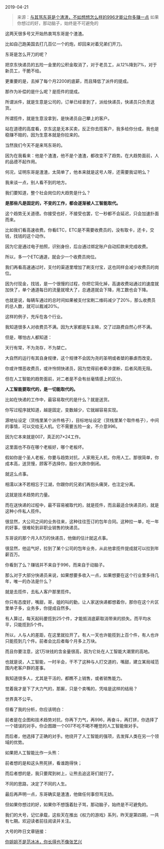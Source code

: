 2019-04-21

> 来源：[与其骂东哥是个渣渣，不如想想怎么样的996才能让你多赚一点](http://mp.weixin.qq.com/s?__biz=MzU3NDc5Nzc0NQ==&mid=2247484414&idx=1&sn=d62f4c333ca4468286914fa7cf84b908&chksm=fd2da120ca5a28367228bf20a83da55e7c4984f2df74d917b5263e9b5ba9fc7206616ca3e1b5&scene=27#wechat_redirect)
> 如果你想过的好，那动脑子，始终是不可避免的

这两天很多号又开始热衷骂东哥是个渣渣。

  

比如自己跑美国去打几百亿一个的炮，却回来对着兄弟们开刀。

  

东哥是怎么开刀的呢？

  

把京东快递员的五险一金里的公积金取消了，对于老员工，从12%降到7%，对于新员工，干脆不给。  

  

更重要的是，去掉了每个月2200的底薪，而且降低了派件的提成。  

  

那作为补偿的是什么呢？是揽件的提成。  

  

所谓派件，就是生意是公司的，订单已经拿到了，派给快递员，快递员只负责送货。  

  

所谓揽件，就是生意没拿到，是快递员自己攀上的客户。  

  

站在道德的高度看，京东这是无本买卖，反正你去揽客户，我多给你分成，我也是稳赚不赔的，因为生意本就是你拉来的。  

  

当然我们今天不是来骂东哥的。

  

因为在我看来：他是个渣渣，他不是个渣渣，都改变不了趋势。在大趋势面前，人的品德不起作用。

  

何况，证明东哥是渣渣，太简单了，他本来就是这号人呀，还需要我证明么？  

  

我来谈一点，别人看不到的地方。

  

我们要知道，整个社会岗位的大趋势是什么？

  

 **是那些凡是固定的，不变的工作，都会逐渐被人工智能取代。**  

  

这个趋势无关道德。你接受也好，不接受也罢，它一秒都不会延迟，只会加速扑面而来。

  

比如我们看高速收费。你看ETC，ETC是不需要收费员的，没有取卡，还卡，交钱，找钱的这个动作。  

  

因为它是通过电子拍照，识别身份，后台通过绑定账户自动扣款来完成收费。  

  

所以，多一个ETC通道，就会少一个收费员岗位。  

  

我们再看高速通过时，支付的渠道里增加了刷支付宝，这也同样会减少收费员的岗位。  

  

因为付现金，找钱，是一个很慢的过程，你把它简化掉，高速收费站通过的速度就加快了，单个通道每日的流量就增大了，总通道就会下降，用工数也会下降。  

  

也就是说，每辆车通过的总时间如果被支付宝刷二维码减少了20%，那么收费员的总人数，就可以裁减20%。  

  

这样的例子，充斥在各个行业。  

  

我知道很多人对收费员不满。因为大家都是车主嘛，交了过路费自然心怀不满。  

  

但是，哪怕古人都知道：  

  

天行有常，不为尧存，不为桀亡。

  

大自然的运行有其自身规律，这个规律不会因为尧的圣明或者桀的暴虐而改变。

  

你或许憎恶收费员，或许怜悯快递员，因为觉得前者牵涉垄断，后者风雨无阻。

  

但在人工智能的趋势面前，对二者是不会有丝毫情感上的区分。

  

 **人工智能要取代的，是一切能取代的。**

  

比如在快递的工作中，最容易取代的是什么？就是送货。  

  

你写过程序就知道，越是固定，变数越少，它就越容易实现。  

  

源地址设定（货栈里某个派件格子），目标地址设定（货栈里某个取件格子），中间的事情，可以交给无人机。它不需要五险一金，不介意996。

  

因为它本来就是007，真正的7×24工作。  

  

这里面也不存在哪个老板好，哪个老板坏。

  

假如你是个圣人老板，你要与趋势对抗，人家用无人机，你用人工。那很简单，你成本高，送货慢，顾客不选择你，股价大跌你倒闭。  

  

就这么点事。  

  

相濡以沫不若相忘于江湖，你跟你的兄弟们再抱头痛哭，也注定分离。  

  

这就是技术趋势的力量。  

  

而在送快递的过程中，最不容易被取代的，就是揽件，而且最适合快递员的，就是这种小件私人揽件。

  

很显然，大公司之间的业务往来，这种往往签订的包年合同。这种拉一单，吃一年的好事，很难轮到非职业销售的快递员。  

  

东哥说的那个月入8万的快递员，他做的估计就这点事。

  

很显然，他运气好，拉到了某个公司的包年业务，从此他拿揽件提成就可以拉到年薪百万。  

  

你看到了么？赚钱并不来自于996，而来自于动脑子。

  

那么对于大部分快递员来说，如果想要多收入一点，如果想要在这个行业里多待几年，唯一的办法是什么？

  

就是去揽件，去私人客户那里揽件。  

  

你只有态度好，嘴甜，哥，姐的叫的勤，让人家送快递都想着你，那你在这个片区里单子多，业务多，你提成自然多。  

  

有人算过，每天起码要揽到25个件，才能抵消底薪取消带来的损失。而平均水平，只能揽到5个件。  

  

所以，人与人的差距，在这里就拉开了。有人一天也许能揽到上百个件，有人也许只能揽到几个件。前者会比后者每个月多上万块。  

  

而且你要注意，这1万块钱的含金量很高，因为它处在人工智能大潮里的高地。  

  

也就是说，人工智能，一时半会，干不了这种与人打交道的，嘴甜，建立某局域范围内老客户群的差事。  

  

我知道很多人，尤其是干活的，都瞧不上销售，或者销售能力。

  

觉着我才是下了大力气的，那厮，只是个卖嘴的，凭啥是这样的结局？

世界真不公平。  

  

但看了我的分析，你应该明白：  

  

前者是在企图和技术趋势对抗，你再下力气，再996，再奋斗，再打拼，你选择了一个错误的对手。你企图跟一个007不吃不喝不睡觉的人工智能做对手。

  

而后者，他选择了正确的对手。他绕开了人工智能的强项，去发挥人类在另一个领域的优势。  

  

如果把人工智能比作一头熊：

  

前者想的是和这头熊死拼，看谁跑得快；  

而后者想的是，我只要爬到树上，让熊去追这哥们就行了。

  

不同的思路，决定了不同的人生。  

  

最后再声明一点，东哥确实是渣渣，他做任何事但骂无妨。  

  

但如果你想过的好，如果你不想饿着肚子骂，那动脑子，始终是不可避免的。

  

我们的大号，记忆承载，这些天在推出《权力的游戏》系列，昨天是第四期，一共有七期。欢迎读者前往阅读并关注。

  

大号的昨日文章链接：

[你姐姐不是范冰冰，你长得也不像张艺兴](https://mp.weixin.qq.com/s?__biz=MzU0MjYwNDU2Mw==&mid=2247486203&idx=1&sn=5288fdca493a43ba60d6382e1e1070f6&chksm=fb196687cc6eef9176a54f030c761ebd2cc29dfb723bf098550b8d7cd139c2496cd6410fd276&token=1123862562&lang=zh_CN&scene=21#wechat_redirect)  


